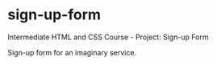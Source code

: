 # sign-up-form
Intermediate HTML and CSS Course -  Project: Sign-up Form

Sign-up form for an imaginary service.
